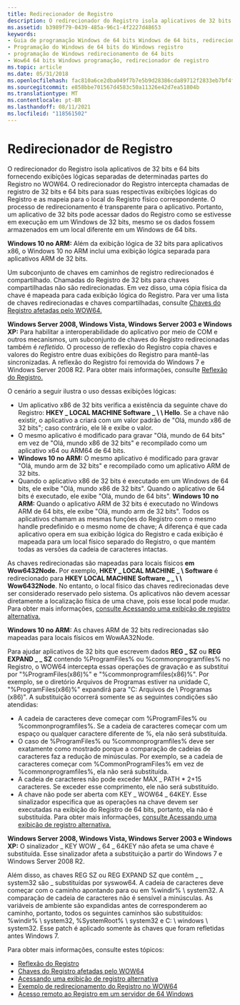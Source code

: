 ```yaml
---
title: Redirecionador de Registro
description: O redirecionador do Registro isola aplicativos de 32 bits e 64 bits fornecendo exibições lógicas separadas de determinadas partes do Registro no WOW64.
ms.assetid: b3989f79-0439-485a-96c1-4f2227d48653
keywords:
- Guia de programação Windows de 64 bits Windows de 64 bits, redirecionador de registro
- Programação do Windows de 64 bits do Windows registro
- programação de Windows redirecionamento de 64 bits
- Wow64 64 bits Windows programação, redirecionador de registro
ms.topic: article
ms.date: 05/31/2018
ms.openlocfilehash: fac810a6ce2dba049f7b7e5b9d28386cda89712f2833eb7bf4f7892df59b34ad
ms.sourcegitcommit: e858bbe701567d4583c50a11326e42d7ea51804b
ms.translationtype: MT
ms.contentlocale: pt-BR
ms.lasthandoff: 08/11/2021
ms.locfileid: "118561502"
---
```

# <a name="registry-redirector"></a>Redirecionador de Registro

O redirecionador do Registro isola aplicativos de 32 bits e 64 bits fornecendo exibições lógicas separadas de determinadas partes do Registro no WOW64. O redirecionador do Registro intercepta chamadas de registro de 32 bits e 64 bits para suas respectivas exibições lógicas do Registro e as mapeia para o local do Registro físico correspondente. O processo de redirecionamento é transparente para o aplicativo. Portanto, um aplicativo de 32 bits pode acessar dados do Registro como se estivesse em execução em um Windows de 32 bits, mesmo se os dados fossem armazenados em um local diferente em um Windows de 64 bits.

**Windows 10 no ARM:** Além da exibição lógica de 32 bits para aplicativos x86, o Windows 10 no ARM inclui uma exibição lógica separada para aplicativos ARM de 32 bits.

Um subconjunto de chaves em caminhos de registro redirecionados é compartilhado. Chamadas do Registro de 32 bits para chaves compartilhadas não são redirecionadas. Em vez disso, uma cópia física da chave é mapeada para cada exibição lógica do Registro. Para ver uma lista de chaves redirecionadas e chaves compartilhadas, consulte [Chaves do Registro afetadas pelo WOW64.](shared-registry-keys.md)

**Windows Server 2008, Windows Vista, Windows Server 2003 e Windows XP:** Para habilitar a interoperabilidade do aplicativo por meio de COM e outros mecanismos, um subconjunto de chaves do Registro redirecionadas também é *refletido.* O processo de reflexão do Registro copia chaves e valores do Registro entre duas exibições do Registro para mantê-las sincronizadas. A reflexão do Registro foi removida do Windows 7 e Windows Server 2008 R2. Para obter mais informações, consulte [Reflexão do Registro.](registry-reflection.md)

O cenário a seguir ilustra o uso dessas exibições lógicas:

-   Um aplicativo x86 de 32 bits verifica a existência da seguinte chave do Registro: **HKEY \_ LOCAL MACHINE Software \_ \\ \\ Hello**. Se a chave não existir, o aplicativo a criará com um valor padrão de "Olá, mundo x86 de 32 bits"; caso contrário, ele lê e exibe o valor.
-   O mesmo aplicativo é modificado para gravar "Olá, mundo de 64 bits" em vez de "Olá, mundo x86 de 32 bits" e recompilado como um aplicativo x64 ou ARM64 de 64 bits.
-   **Windows 10 no ARM:** O mesmo aplicativo é modificado para gravar "Olá, mundo arm de 32 bits" e recompilado como um aplicativo ARM de 32 bits.
-   Quando o aplicativo x86 de 32 bits é executado em um Windows de 64 bits, ele exibe "Olá, mundo x86 de 32 bits". Quando o aplicativo de 64 bits é executado, ele exibe "Olá, mundo de 64 bits". **Windows 10 no ARM:** Quando o aplicativo ARM de 32 bits é executado no Windows ARM de 64 bits, ele exibe "Olá, mundo arm de 32 bits". Todos os aplicativos chamam as mesmas funções do Registro com o mesmo handle predefinido e o mesmo nome de chave; A diferença é que cada aplicativo opera em sua exibição lógica do Registro e cada exibição é mapeada para um local físico separado do Registro, o que mantém todas as versões da cadeia de caracteres intactas.

As chaves redirecionadas são mapeadas para locais físicos **em Wow6432Node.** Por exemplo, **HKEY \_ LOCAL MACHINE \_ \\ Software** é redirecionado para **HKEY LOCAL MACHINE Software \_ \_ \\ \\ Wow6432Node**. No entanto, o local físico das chaves redirecionadas deve ser considerado reservado pelo sistema. Os aplicativos não devem acessar diretamente a localização física de uma chave, pois esse local pode mudar. Para obter mais informações, [consulte Acessando uma exibição de registro alternativa.](accessing-an-alternate-registry-view.md)

**Windows 10 no ARM:** As chaves ARM de 32 bits redirecionadas são mapeadas para locais físicos em WowAA32Node.

Para ajudar aplicativos de 32 bits que escrevem dados **REG \_ SZ** ou **REG EXPAND \_ \_ SZ** contendo %ProgramFiles% ou %commonprogramfiles% no Registro, o WOW64 intercepta essas operações de gravação e as substitui por "%ProgramFiles(x86)%" e "%commonprogramfiles(x86)%". Por exemplo, se o diretório Arquivos de Programas estiver na unidade C, "%ProgramFiles(x86)%" expandirá para "C: Arquivos de \\ Programas (x86)". A substituição ocorrerá somente se as seguintes condições são atendidas:

-   A cadeia de caracteres deve começar com %ProgramFiles% ou %commonprogramfiles%. Se a cadeia de caracteres começar com um espaço ou qualquer caractere diferente de %, ela não será substituída.
-   O caso de %ProgramFiles% ou %commonprogramfiles% deve ser exatamente como mostrado porque a comparação de cadeias de caracteres faz a redução de minúsculas. Por exemplo, se a cadeia de caracteres começar com %CommonProgramFiles% em vez de %commonprogramfiles%, ela não será substituída.
-   A cadeia de caracteres não pode exceder MAX \_ PATH \* 2+15 caracteres. Se exceder esse comprimento, ele não será substituído.
-   A chave não pode ser aberta com KEY \_ WOW64 \_ 64KEY. Esse sinalizador especifica que as operações na chave devem ser executadas na exibição do Registro de 64 bits, portanto, ela não é substituída. Para obter mais informações, [consulte Acessando uma exibição de registro alternativa.](accessing-an-alternate-registry-view.md)

**Windows Server 2008, Windows Vista, Windows Server 2003 e Windows XP:** O sinalizador \_ KEY WOW \_ 64 \_ 64KEY não afeta se uma chave é substituída. Esse sinalizador afeta a substituição a partir do Windows 7 e Windows Server 2008 R2.

Além disso, as chaves REG SZ ou REG EXPAND SZ que contêm \_ \_ system32 são \_ substituídas por syswow64. A cadeia de caracteres deve começar com o caminho apontando para ou em %windir% \\ system32. A comparação de cadeia de caracteres não é sensível a minúsculas. As variáveis de ambiente são expandidas antes de corresponderem ao caminho, portanto, todos os seguintes caminhos são substituídos: %windir% \\ system32, %SystemRoot% \\ system32 e C: \\ windows \\ system32. Esse patch é aplicado somente às chaves que foram refletidas antes Windows 7.

Para obter mais informações, consulte estes tópicos:

-   [Reflexão do Registro](registry-reflection.md)
-   [Chaves do Registro afetadas pelo WOW64](shared-registry-keys.md)
-   [Acessando uma exibição de registro alternativa](accessing-an-alternate-registry-view.md)
-   [Exemplo de redirecionamento do Registro no WOW64](example-of-registry-reflection-and-redirection-on-wow64.md)
-   [Acesso remoto ao Registro em um servidor de 64 Windows](remote-registry-access-in-64-bit-windows.md)

 

 




